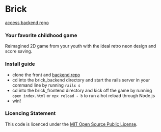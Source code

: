 # Brick

[access backend repo](https://github.com/LatellaL/-Phase3_backend)

### Your favorite childhood game

Reimagined 2D game from your youth with the ideal retro neon design and score saving.

### Install guide
- clone the front and [backend repo](https://github.com/saschakala/brick_backend)
- cd into the brick_backend directory and start the rails server in your command line by running `rails s`
- cd into the brick_frontend directory and kick off the game by running ` open index.html ` or `npx reload - b` to run a hot reload through Node.js
- win!

### Licencing Statement
This code is licenced under the [MIT Open Source Public License](https://opensource.org/licenses/MIT).
